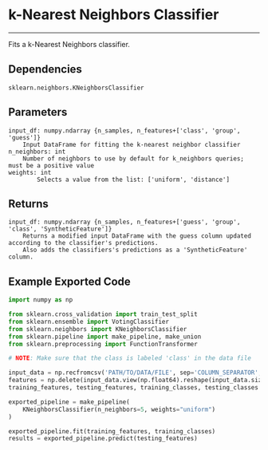 # k-Nearest Neighbors Classifier
* * *

Fits a k-Nearest Neighbors classifier.

## Dependencies
    sklearn.neighbors.KNeighborsClassifier

Parameters
----------
    input_df: numpy.ndarray {n_samples, n_features+['class', 'group', 'guess']}
        Input DataFrame for fitting the k-nearest neighbor classifier
    n_neighbors: int
        Number of neighbors to use by default for k_neighbors queries; must be a positive value
    weights: int
            Selects a value from the list: ['uniform', 'distance']

Returns
-------
    input_df: numpy.ndarray {n_samples, n_features+['guess', 'group', 'class', 'SyntheticFeature']}
        Returns a modified input DataFrame with the guess column updated according to the classifier's predictions.
        Also adds the classifiers's predictions as a 'SyntheticFeature' column.

Example Exported Code
---------------------

```Python
import numpy as np

from sklearn.cross_validation import train_test_split
from sklearn.ensemble import VotingClassifier
from sklearn.neighbors import KNeighborsClassifier
from sklearn.pipeline import make_pipeline, make_union
from sklearn.preprocessing import FunctionTransformer

# NOTE: Make sure that the class is labeled 'class' in the data file

input_data = np.recfromcsv('PATH/TO/DATA/FILE', sep='COLUMN_SEPARATOR', dtype=np.float64)
features = np.delete(input_data.view(np.float64).reshape(input_data.size, -1), input_data.dtype.names.index('class'), axis=1)
training_features, testing_features, training_classes, testing_classes =     train_test_split(features, tpot_data['class'], random_state=42)

exported_pipeline = make_pipeline(
    KNeighborsClassifier(n_neighbors=5, weights="uniform")
)

exported_pipeline.fit(training_features, training_classes)
results = exported_pipeline.predict(testing_features)
```
